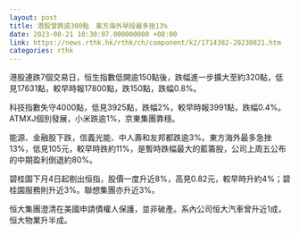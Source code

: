 ```yaml
---
layout: post
title: 港股曾跌逾300點　東方海外早段最多挫13%
date: 2023-08-21 10:30:07.000000000 +08:00
link: https://news.rthk.hk/rthk/ch/component/k2/1714382-20230821.htm
categories: rthk
---
```


港股連跌7個交易日，恒生指數低開逾150點後，跌幅進一步擴大至約320點，低見17631點，較早時報17800點，跌150點，跌幅0.8%。

科技指數失守4000點，低見3925點，跌幅2%，較早時報3991點，跌幅0.4%。ATMXJ個別發展，小米跌逾1%，京東集團靠穩。

能源、金融股下跌，信義光能、中人壽和友邦都跌逾3%。東方海外最多急挫13%，低見105元，較早時跌約11%，是暫時跌幅最大的藍籌股，公司上周五公布的中期盈利倒退約80%。

碧桂園下月4日起剔出恒指，股價一度升近8%，高見0.82元，較早時升約4%；碧桂園服務則升近3%。聯想集團亦升近3%。

恒大集團澄清在美國申請債權人保護，並非破產。系內公司恒大汽車曾升近1成，恒大物業升半成。
